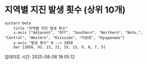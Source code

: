 # 지역별 지진 발생 횟수 (상위 10개)

```mermaid
xychart-beta
    title "지역별 지진 발생 횟수"
    x-axis ["Adjacent", "Off", "Southern", "Northern", "Noto,", "Central", "Western", "Kiisuido", "미분류", "Hyuganada"]
    y-axis "발생 횟수" 0 --> 2058
    bar [2056, 93, 22, 21, 15, 13, 9, 8, 7, 5]
```

업데이트 시간: 2025-08-08 18:05:12
